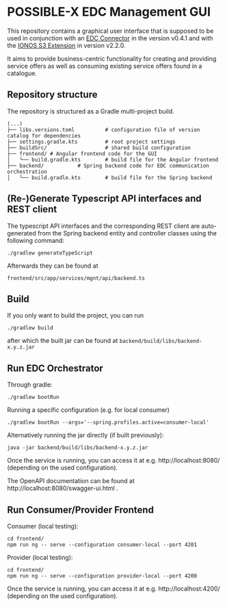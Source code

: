 # POSSIBLE-X EDC Management GUI

This repository contains a graphical user interface that is supposed to be used in conjunction with
an [EDC Connector](https://github.com/eclipse-edc/Connector) in the version v0.4.1 and with
the [IONOS S3 Extension](https://github.com/Digital-Ecosystems/edc-ionos-s3/) in version v2.2.0.

It aims to provide business-centric functionality for creating and providing service offers as well as consuming
existing service offers found in a catalogue.

## Repository structure

The repository is structured as a Gradle multi-project build.

```
(...)
├── libs.versions.toml          # configuration file of version catalog for dependencies
├── settings.gradle.kts         # root project settings
├── buildSrc/                   # shared build configuration
├── frontend/ # Angular frontend code for the GUI
│   └── build.gradle.kts        # build file for the Angular frontend
├── backend/           # Spring backend code for EDC communication orchestration
│   └── build.gradle.kts        # build file for the Spring backend
```

## (Re-)Generate Typescript API interfaces and REST client

The typescript API interfaces and the corresponding REST client are auto-generated from the Spring backend entity and
controller classes using the following command:

```
./gradlew generateTypeScript
```

Afterwards they can be found at

```
frontend/src/app/services/mgnt/api/backend.ts
```

## Build

If you only want to build the project, you can run

```
./gradlew build
```

after which the built jar can be found at `backend/build/libs/backend-x.y.z.jar`

## Run EDC Orchestrator

Through gradle:

```
./gradlew bootRun
```

Running a specific configuration (e.g. for local consumer)

```
./gradlew bootRun --args='--spring.profiles.active=consumer-local'
```

Alternatively running the jar directly (if built previously):

```
java -jar backend/build/libs/backend-x.y.z.jar
```

Once the service is running, you can access it at e.g. http://localhost:8080/ (depending on the used configuration).

The OpenAPI documentation can be found at http://localhost:8080/swagger-ui.html .

## Run Consumer/Provider Frontend

Consumer (local testing):

```
cd frontend/
npm run ng -- serve --configuration consumer-local --port 4201
```

Provider (local testing):

```
cd frontend/
npm run ng -- serve --configuration provider-local --port 4200
```

Once the service is running, you can access it at e.g. http://localhost:4200/  (depending on the used configuration).
